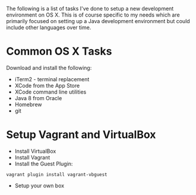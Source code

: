 The following is a list of tasks I've done to setup a new development environment on OS X. This is of course specific to my needs which are primarily focused on setting up a Java development environment but could include other languages over time.

# Common OS X Tasks
Download and install the following:
* iTerm2 - terminal replacement
* XCode from the App Store
* XCode command line utilities
* Java 8 from Oracle
* Homebrew
* git

# Setup Vagrant and VirtualBox
* Install VirtualBox
* Install Vagrant
* Install the Guest Plugin:

```vagrant plugin install vagrant-vbguest```

* Setup your own box



